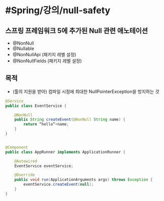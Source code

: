# #Spring/강의/null-safety


## 스프링 프레임워크 5에 추가된 Null 관련 애노테이션 
* @NonNull 
* @Nullable 
* @NonNullApi (패키지 레벨 설정) 
* @NonNullFields (패키지 레벨 설정) 

## 목적 

* (툴의 지원을 받아) 컴파일 시점에 최대한 NullPointerException을 방지하는 것 

```java
@Service
public class EventService {

    @NonNull
    public String createEvent(@NonNull String name) {
        return “hello”+name;
    }
}


@Component
public class AppRunner implements ApplicationRunner {

    @Autowired
    EventService eventService;

    @Override
    public void run(ApplicationArguments args) throws Exception {
        eventService.createEvent(null);
    }
}

```